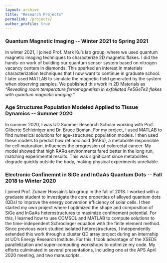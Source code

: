 ```yaml
---
layout: archive
title: "Research Projects"
permalink: /projects/
author_profile: true
---
```

### Quantum Magnetic Imaging -- Winter 2021 to Spring 2021
In winter 2021, I joined Prof. Mark Ku’s lab group, where we used quantum magnetic imaging techniques to characterize 2D magnetic flakes. I did the hands-on work of building our quantum sensor system based on nitrogen vacancy centers in diamonds. This sparked an interest in materials characterization techniques that I now want to continue in graduate school. I later used MATLAB to simulate the magnetic field generated by the system when observing samples. We published this work in 2D Materials as _“Revealing room temperature ferromagnetism in exfoliated Fe5GeTe2 flakes with quantum magnetic imaging.”_

### Age Structures Population Modeled Applied to Tissue Dynamics -- Summer 2020
In summer 2020, I was UD Summer Research Scholar working with Prof. Gilberto Schleiniger and Dr. Bruce Boman. For my project, I used MATLAB to find numerical solutions for age-structured population models. I then used these models to predict how retinoic acid (RARɑ), a metabolite responsible for cell maturation, influences the progression of colorectal cancer. My model showed that high RARɑ environments fared better in the long run, matching experimental results. This was significant since metabolites degrade quickly outside the body, making physical experiments unreliable. 


### Electronic Confinemnt in SiGe and InGaAs Quantum Dots -- Fall 2018 to Winter 2020
I joined Prof. Zubaer Hossain’s lab group in the fall of 2018. I worked with a graduate student to investigate the core properties of alloyed quantum dots (QDs) to improve the energy conversion efficiency of solar cells. I then started my own project where I optimized the shape and composition of SiGe and InGaAs heterostructures to maximize confinement potential. For this, I learned how to use COMSOL and MATLAB to compute solutions to the time-independent Schrödinger equation with the finite element method. Since previous work studied isolated heterostructures, I independently extended this work through a cluster QD array project during an internship at UD’s Energy Research Institute. For this, I took advantage of the XSEDE parallelization and super-computing workshops to optimize my code. My efforts culminated in several presentations, including one at the APS April 2020 meeting, and two manuscripts.
